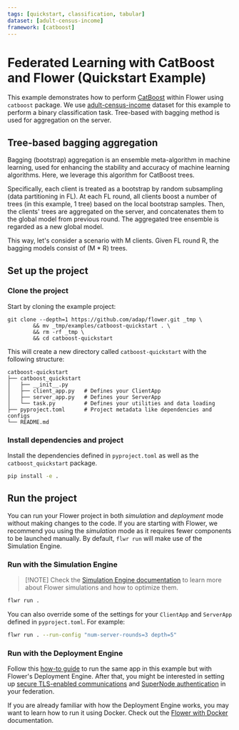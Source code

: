```yaml
---
tags: [quickstart, classification, tabular]
dataset: [adult-census-income]
framework: [catboost]
---
```


# Federated Learning with CatBoost and Flower (Quickstart Example)

This example demonstrates how to perform [CatBoost](https://catboost.ai) within Flower using `catboost` package.
We use [adult-census-income](https://huggingface.co/datasets/scikit-learn/adult-census-income) dataset for this example to perform a binary classification task.
Tree-based with bagging method is used for aggregation on the server.

## Tree-based bagging aggregation

Bagging (bootstrap) aggregation is an ensemble meta-algorithm in machine learning, used for enhancing the stability and accuracy of machine learning algorithms. Here, we leverage this algorithm for CatBoost trees.

Specifically, each client is treated as a bootstrap by random subsampling (data partitioning in FL). At each FL round, all clients boost a number of trees (in this example, 1 tree) based on the local bootstrap samples.
Then, the clients' trees are aggregated on the server, and concatenates them to the global model from previous round. The aggregated tree ensemble is regarded as a new global model.

This way, let's consider a scenario with M clients. Given FL round R, the bagging models consist of (M * R) trees.

## Set up the project

### Clone the project

Start by cloning the example project:

```shell
git clone --depth=1 https://github.com/adap/flower.git _tmp \
        && mv _tmp/examples/catboost-quickstart . \
        && rm -rf _tmp \
        && cd catboost-quickstart
```

This will create a new directory called `catboost-quickstart` with the following structure:

```shell
catboost-quickstart
├── catboost_quickstart
│   ├── __init__.py
│   ├── client_app.py   # Defines your ClientApp
│   ├── server_app.py   # Defines your ServerApp
│   └── task.py         # Defines your utilities and data loading
├── pyproject.toml      # Project metadata like dependencies and configs
└── README.md
```

### Install dependencies and project

Install the dependencies defined in `pyproject.toml` as well as the `catboost_quickstart` package.

```bash
pip install -e .
```

## Run the project

You can run your Flower project in both _simulation_ and _deployment_ mode without making changes to the code. If you are starting with Flower, we recommend you using the _simulation_ mode as it requires fewer components to be launched manually. By default, `flwr run` will make use of the Simulation Engine.

### Run with the Simulation Engine

> \[!NOTE\]
> Check the [Simulation Engine documentation](https://flower.ai/docs/framework/how-to-run-simulations.html) to learn more about Flower simulations and how to optimize them.

```bash
flwr run .
```

You can also override some of the settings for your `ClientApp` and `ServerApp` defined in `pyproject.toml`. For example:

```bash
flwr run . --run-config "num-server-rounds=3 depth=5"
```

### Run with the Deployment Engine

Follow this [how-to guide](https://flower.ai/docs/framework/how-to-run-flower-with-deployment-engine.html) to run the same app in this example but with Flower's Deployment Engine. After that, you might be interested in setting up [secure TLS-enabled communications](https://flower.ai/docs/framework/how-to-enable-tls-connections.html) and [SuperNode authentication](https://flower.ai/docs/framework/how-to-authenticate-supernodes.html) in your federation.

If you are already familiar with how the Deployment Engine works, you may want to learn how to run it using Docker. Check out the [Flower with Docker](https://flower.ai/docs/framework/docker/index.html) documentation.
